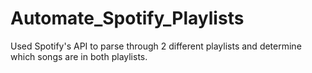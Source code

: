 # Automate_Spotify_Playlists
Used Spotify's API to parse through 2 different playlists and determine which songs are in both playlists.
